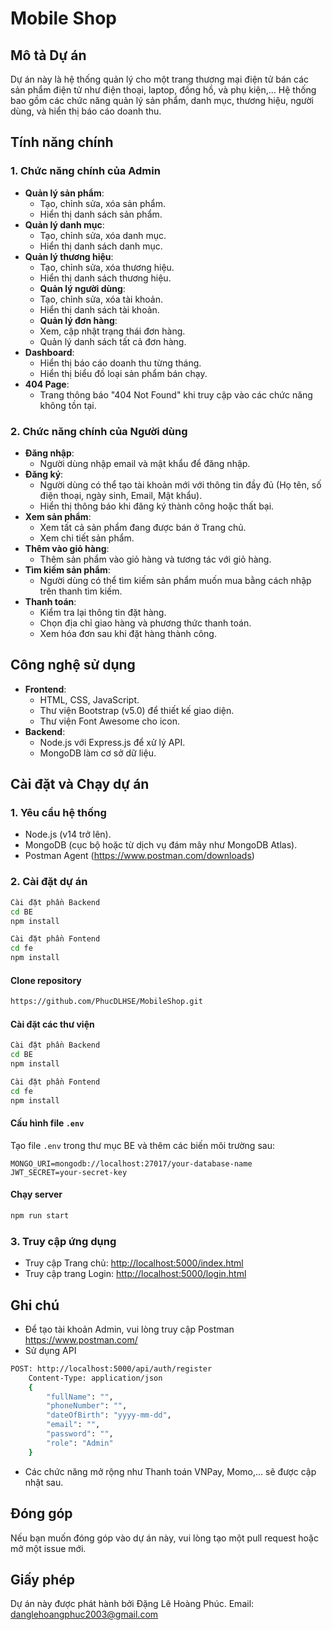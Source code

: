 # Mobile Shop

## Mô tả Dự án

Dự án này là hệ thống quản lý cho một trang thương mại điện tử bán các sản phẩm điện tử như điện thoại, laptop, đồng hồ, và phụ kiện,... Hệ thống bao gồm các chức năng quản lý sản phẩm, danh mục, thương hiệu, người dùng, và hiển thị báo cáo doanh thu.

## Tính năng chính

### 1. Chức năng chính của Admin
- **Quản lý sản phẩm**:
  - Tạo, chỉnh sửa, xóa sản phẩm.
  - Hiển thị danh sách sản phẩm.
- **Quản lý danh mục**:
  - Tạo, chỉnh sửa, xóa danh mục.
  - Hiển thị danh sách danh mục.
- **Quản lý thương hiệu**:
  - Tạo, chỉnh sửa, xóa thương hiệu.
  - Hiển thị danh sách thương hiệu.
  - **Quản lý người dùng**:
  - Tạo, chỉnh sửa, xóa tài khoản.
  - Hiển thị danh sách tài khoản.
  - **Quản lý đơn hàng**:
  - Xem, cập nhật trạng thái đơn hàng.
  - Quản lý danh sách tất cả đơn hàng.  
- **Dashboard**:
  - Hiển thị báo cáo doanh thu từng tháng.
  - Hiển thị biểu đồ loại sản phẩm bán chạy.
- **404 Page**:
  - Trang thông báo "404 Not Found" khi truy cập vào các chức năng không tồn tại.

### 2. Chức năng chính của Người dùng
- **Đăng nhập**:
  - Người dùng nhập email và mật khẩu để đăng nhập.
- **Đăng ký**:
  - Người dùng có thể tạo tài khoản mới với thông tin đầy đủ (Họ tên, số điện thoại, ngày sinh, Email, Mật khẩu).
  - Hiển thị thông báo khi đăng ký thành công hoặc thất bại.
- **Xem sản phẩm**:
  - Xem tất cả sản phẩm đang được bán ở Trang chủ.
  - Xem chi tiết sản phẩm.
- **Thêm vào giỏ hàng**:
  - Thêm sản phẩm vào giỏ hàng và tương tác với giỏ hàng.
- **Tìm kiếm sản phẩm**:
  - Người dùng có thể tìm kiếm sản phẩm muốn mua bằng cách nhập trên thanh tìm kiếm.
- **Thanh toán**:
  - Kiểm tra lại thông tin đặt hàng.
  - Chọn địa chỉ giao hàng và phương thức thanh toán.
  - Xem hóa đơn sau khi đặt hàng thành công.

## Công nghệ sử dụng
- **Frontend**:
  - HTML, CSS, JavaScript.
  - Thư viện Bootstrap (v5.0) để thiết kế giao diện.
  - Thư viện Font Awesome cho icon.
- **Backend**:
  - Node.js với Express.js để xử lý API.
  - MongoDB làm cơ sở dữ liệu.

## Cài đặt và Chạy dự án

### 1. Yêu cầu hệ thống
- Node.js (v14 trở lên).
- MongoDB (cục bộ hoặc từ dịch vụ đám mây như MongoDB Atlas).
- Postman Agent (https://www.postman.com/downloads)

### 2. Cài đặt dự án
```bash 
Cài đặt phần Backend
cd BE
npm install

Cài đặt phần Fontend
cd fe
npm install
```

#### Clone repository
```bash
https://github.com/PhucDLHSE/MobileShop.git
```

#### Cài đặt các thư viện
```bash 
Cài đặt phần Backend
cd BE
npm install

Cài đặt phần Fontend
cd fe
npm install
```

#### Cấu hình file `.env`
Tạo file `.env` trong thư mục BE và thêm các biến môi trường sau:
```env
MONGO_URI=mongodb://localhost:27017/your-database-name
JWT_SECRET=your-secret-key
```

#### Chạy server
```bash
npm run start
```
### 3. Truy cập ứng dụng
- Truy cập Trang chủ: [http://localhost:5000/index.html](http://localhost:5000/index.html)
- Truy cập trang Login: [http://localhost:5000/login.html](http://localhost:5000/login.html)

## Ghi chú
- Để tạo tài khoản Admin, vui lòng truy cập Postman https://www.postman.com/
- Sử dụng API 
```bash
POST: http://localhost:5000/api/auth/register
    Content-Type: application/json
    {
        "fullName": "",
        "phoneNumber": "",
        "dateOfBirth": "yyyy-mm-dd",
        "email": "",
        "password": "",
        "role": "Admin"
    }
```

- Các chức năng mở rộng như Thanh toán VNPay, Momo,... sẽ được cập nhật sau.

## Đóng góp
Nếu bạn muốn đóng góp vào dự án này, vui lòng tạo một pull request hoặc mở một issue mới.

## Giấy phép
Dự án này được phát hành bởi Đặng Lê Hoàng Phúc.
Email: danglehoangphuc2003@gmail.com
